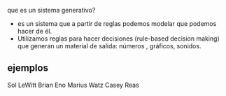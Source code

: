 que es un sistema generativo?
- es un sistema que a partir de reglas podemos modelar que podemos hacer de él. 
- Utilizamos reglas para hacer decisiones (rule-based decision making) que generan un material de salida: números , gráficos, sonidos.


## ejemplos

Sol LeWitt
Brian Eno
Marius Watz
Casey Reas

